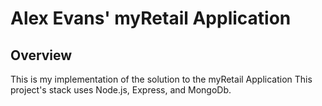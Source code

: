 # Alex Evans' myRetail Application

## Overview

This is my implementation of the solution to the myRetail Application
This project's stack uses Node.js, Express, and MongoDb.
